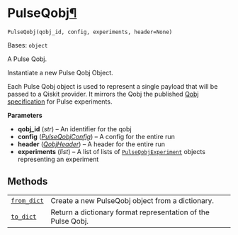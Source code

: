 # PulseQobj[¶](#pulseqobj "Permalink to this headline")

<span id="undefined" />

`PulseQobj(qobj_id, config, experiments, header=None)`

Bases: `object`

A Pulse Qobj.

Instantiate a new Pulse Qobj Object.

Each Pulse Qobj object is used to represent a single payload that will be passed to a Qiskit provider. It mirrors the Qobj the published [Qobj specification](https://arxiv.org/abs/1809.03452) for Pulse experiments.

**Parameters**

*   **qobj\_id** (*str*) – An identifier for the qobj
*   **config** ([*PulseQobjConfig*](qiskit.qobj.PulseQobjConfig#qiskit.qobj.PulseQobjConfig "qiskit.qobj.PulseQobjConfig")) – A config for the entire run
*   **header** ([*QobjHeader*](qiskit.qobj.QobjHeader#qiskit.qobj.QobjHeader "qiskit.qobj.QobjHeader")) – A header for the entire run
*   **experiments** (*list*) – A list of lists of [`PulseQobjExperiment`](qiskit.qobj.PulseQobjExperiment#qiskit.qobj.PulseQobjExperiment "qiskit.qobj.PulseQobjExperiment") objects representing an experiment

## Methods

|                                                                                                                  |                                                              |
| ---------------------------------------------------------------------------------------------------------------- | ------------------------------------------------------------ |
| [`from_dict`](qiskit.qobj.PulseQobj.from_dict#qiskit.qobj.PulseQobj.from_dict "qiskit.qobj.PulseQobj.from_dict") | Create a new PulseQobj object from a dictionary.             |
| [`to_dict`](qiskit.qobj.PulseQobj.to_dict#qiskit.qobj.PulseQobj.to_dict "qiskit.qobj.PulseQobj.to_dict")         | Return a dictionary format representation of the Pulse Qobj. |
